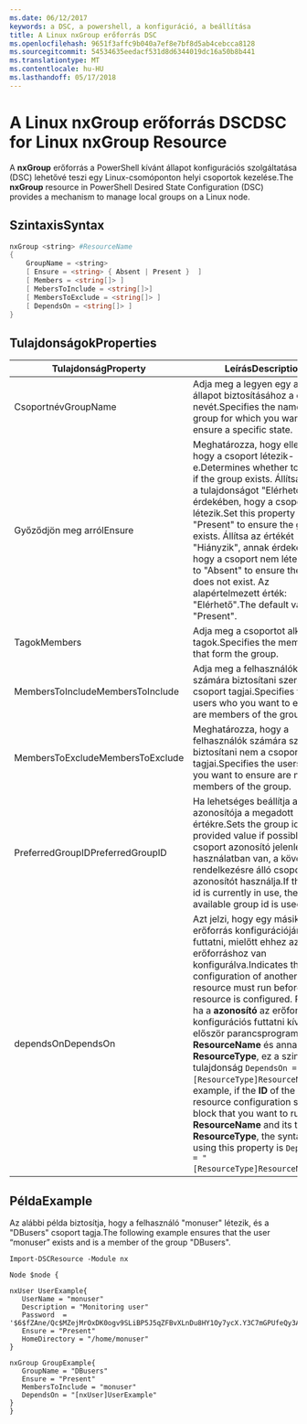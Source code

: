 ```yaml
---
ms.date: 06/12/2017
keywords: a DSC, a powershell, a konfiguráció, a beállítása
title: A Linux nxGroup erőforrás DSC
ms.openlocfilehash: 9651f3affc9b040a7ef8e7bf8d5ab4cebcca8128
ms.sourcegitcommit: 54534635eedacf531d8d6344019dc16a50b8b441
ms.translationtype: MT
ms.contentlocale: hu-HU
ms.lasthandoff: 05/17/2018
---
```

# <a name="dsc-for-linux-nxgroup-resource"></a><span data-ttu-id="d8a5d-103">A Linux nxGroup erőforrás DSC</span><span class="sxs-lookup"><span data-stu-id="d8a5d-103">DSC for Linux nxGroup Resource</span></span>

<span data-ttu-id="d8a5d-104">A **nxGroup** erőforrás a PowerShell kívánt állapot konfigurációs szolgáltatása (DSC) lehetővé teszi egy Linux-csomóponton helyi csoportok kezelése.</span><span class="sxs-lookup"><span data-stu-id="d8a5d-104">The **nxGroup** resource in PowerShell Desired State Configuration (DSC) provides a mechanism to manage local groups on a Linux node.</span></span>

## <a name="syntax"></a><span data-ttu-id="d8a5d-105">Szintaxis</span><span class="sxs-lookup"><span data-stu-id="d8a5d-105">Syntax</span></span>

```powershell
nxGroup <string> #ResourceName
{
    GroupName = <string>
    [ Ensure = <string> { Absent | Present }  ]
    [ Members = <string[]> ]
    [ MebersToInclude = <string[]>]
    [ MembersToExclude = <string[]> ]
    [ DependsOn = <string[]> ]
}

```

## <a name="properties"></a><span data-ttu-id="d8a5d-106">Tulajdonságok</span><span class="sxs-lookup"><span data-stu-id="d8a5d-106">Properties</span></span>

|  <span data-ttu-id="d8a5d-107">Tulajdonság</span><span class="sxs-lookup"><span data-stu-id="d8a5d-107">Property</span></span> |  <span data-ttu-id="d8a5d-108">Leírás</span><span class="sxs-lookup"><span data-stu-id="d8a5d-108">Description</span></span> |
|---|---|
| <span data-ttu-id="d8a5d-109">Csoportnév</span><span class="sxs-lookup"><span data-stu-id="d8a5d-109">GroupName</span></span>| <span data-ttu-id="d8a5d-110">Adja meg a legyen egy adott állapot biztosításához a csoport nevét.</span><span class="sxs-lookup"><span data-stu-id="d8a5d-110">Specifies the name of the group for which you want to ensure a specific state.</span></span>|
| <span data-ttu-id="d8a5d-111">Győződjön meg arról</span><span class="sxs-lookup"><span data-stu-id="d8a5d-111">Ensure</span></span>| <span data-ttu-id="d8a5d-112">Meghatározza, hogy ellenőrizze, hogy a csoport létezik-e.</span><span class="sxs-lookup"><span data-stu-id="d8a5d-112">Determines whether to check if the group exists.</span></span> <span data-ttu-id="d8a5d-113">Állítsa be ezt a tulajdonságot "Elérhető" annak érdekében, hogy a csoport létezik.</span><span class="sxs-lookup"><span data-stu-id="d8a5d-113">Set this property to "Present" to ensure the group exists.</span></span> <span data-ttu-id="d8a5d-114">Állítsa az értékét "Hiányzik", annak érdekében, hogy a csoport nem létezik.</span><span class="sxs-lookup"><span data-stu-id="d8a5d-114">Set it to "Absent" to ensure the group does not exist.</span></span> <span data-ttu-id="d8a5d-115">Az alapértelmezett érték: "Elérhető".</span><span class="sxs-lookup"><span data-stu-id="d8a5d-115">The default value is "Present".</span></span>|
| <span data-ttu-id="d8a5d-116">Tagok</span><span class="sxs-lookup"><span data-stu-id="d8a5d-116">Members</span></span>| <span data-ttu-id="d8a5d-117">Adja meg a csoportot alkotó tagok.</span><span class="sxs-lookup"><span data-stu-id="d8a5d-117">Specifies the members that form the group.</span></span>|
| <span data-ttu-id="d8a5d-118">MembersToInclude</span><span class="sxs-lookup"><span data-stu-id="d8a5d-118">MembersToInclude</span></span>| <span data-ttu-id="d8a5d-119">Adja meg a felhasználókat, akik számára biztosítani szeretné a csoport tagjai.</span><span class="sxs-lookup"><span data-stu-id="d8a5d-119">Specifies the users who you want to ensure are members of the group.</span></span>|
| <span data-ttu-id="d8a5d-120">MembersToExclude</span><span class="sxs-lookup"><span data-stu-id="d8a5d-120">MembersToExclude</span></span>| <span data-ttu-id="d8a5d-121">Meghatározza, hogy a felhasználók számára szeretné biztosítani nem a csoport tagjai.</span><span class="sxs-lookup"><span data-stu-id="d8a5d-121">Specifies the users who you want to ensure are not members of the group.</span></span>|
| <span data-ttu-id="d8a5d-122">PreferredGroupID</span><span class="sxs-lookup"><span data-stu-id="d8a5d-122">PreferredGroupID</span></span>| <span data-ttu-id="d8a5d-123">Ha lehetséges beállítja a csoport azonosítója a megadott értékre.</span><span class="sxs-lookup"><span data-stu-id="d8a5d-123">Sets the group id to the provided value if possible.</span></span> <span data-ttu-id="d8a5d-124">Ha a csoport azonosító jelenleg használatban van, a következő rendelkezésre álló csoport azonosítót használja.</span><span class="sxs-lookup"><span data-stu-id="d8a5d-124">If the group id is currently in use, the next available group id is used.</span></span>|
| <span data-ttu-id="d8a5d-125">dependsOn</span><span class="sxs-lookup"><span data-stu-id="d8a5d-125">DependsOn</span></span> | <span data-ttu-id="d8a5d-126">Azt jelzi, hogy egy másik erőforrás konfigurációjának kell futtatni, mielőtt ehhez az erőforráshoz van konfigurálva.</span><span class="sxs-lookup"><span data-stu-id="d8a5d-126">Indicates that the configuration of another resource must run before this resource is configured.</span></span> <span data-ttu-id="d8a5d-127">Például ha a **azonosító** az erőforrás konfigurációs futtatni kívánt először parancsprogramblokkja **ResourceName** és annak típusa **ResourceType**, ez a szintaxis a tulajdonság `DependsOn = "[ResourceType]ResourceName"`.</span><span class="sxs-lookup"><span data-stu-id="d8a5d-127">For example, if the **ID** of the resource configuration script block that you want to run first is **ResourceName** and its type is **ResourceType**, the syntax for using this property is `DependsOn = "[ResourceType]ResourceName"`.</span></span>|

## <a name="example"></a><span data-ttu-id="d8a5d-128">Példa</span><span class="sxs-lookup"><span data-stu-id="d8a5d-128">Example</span></span>

<span data-ttu-id="d8a5d-129">Az alábbi példa biztosítja, hogy a felhasználó "monuser" létezik, és a "DBusers" csoport tagja.</span><span class="sxs-lookup"><span data-stu-id="d8a5d-129">The following example ensures that the user “monuser” exists and is a member of the group "DBusers".</span></span>

```
Import-DSCResource -Module nx

Node $node {

nxUser UserExample{
   UserName = "monuser"
   Description = "Monitoring user"
   Password  =    '$6$fZAne/Qc$MZejMrOxDK0ogv9SLiBP5J5qZFBvXLnDu8HY1Oy7ycX.Y3C7mGPUfeQy3A82ev3zIabhDQnj2ayeuGn02CqE/0'
   Ensure = "Present"
   HomeDirectory = "/home/monuser"
}

nxGroup GroupExample{
   GroupName = "DBusers"
   Ensure = "Present"
   MembersToInclude = "monuser"
   DependsOn = "[nxUser]UserExample"
}
}
```